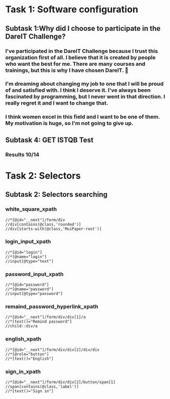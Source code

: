 # Task 1: Software configuration
## Subtask 1:Why did I choose to participate in the DareIT Challenge?
### I've participated in the DareIT Challenge because I trust this organization first of all. I believe that it is created by people who want the best for me. There are many courses and trainings, but this is why I have chosen DareIT. :heartbeat:
### I'm dreaming about changing my job to one that I will be proud of and satisfied with. I think I deserve it. I've always been fascinated by programming, but I never went in that direction. I really regret it and I want to change that. 
### I think women excel in this field and I want to be one of them. My motivation is huge, so I'm not going to give up.
## Subtask 4: GET ISTQB Test 
### Results 10/14

# Task 2: Selectors
## Subtask 2: Selectors searching
### white_square_xpath
``` xpath
//*[@id="__next"]/form/div
//div[contains(@class,'rounded')]
//div[starts-with(@class,'MuiPaper-root')]
```
### login_input_xpath
```xpath
//*[@id="login"]
//*[@name="login"]
//input[@type="text"]
```
### password_input_xpath
```xpath
//*[@id="password"]
//*[@name="password"]
//input[@type="password"]
```
### remaind_password_hyperlink_xpath
```xpath
//*[@id="__next"]/form/div/div[1]/a
//*[text()="Remind password"]
//child::div/a
```
### english_xpath
```xpath
//*[@id="__next"]/form/div/div[2]/div/div
//*[@role="button"]
//*[text()="English"]
```
### sign_in_xpath
```xpath
//*[@id="__next"]/form/div/div[2]/button/span[1]
//span[contains(@class,'label')]
//*[text()="Sign in"]
```